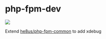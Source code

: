 # php-fpm-dev

[![](https://imagelayers.io/badge/he8us/php-fpm-dev:latest.svg)](https://imagelayers.io/?images=he8us/php-fpm-dev:latest 'Get your own badge on imagelayers.io')

Extend [he8us/php-fpm-common](https://hub.docker.com/r/he8us/php-fpm-common/) to add xdebug
